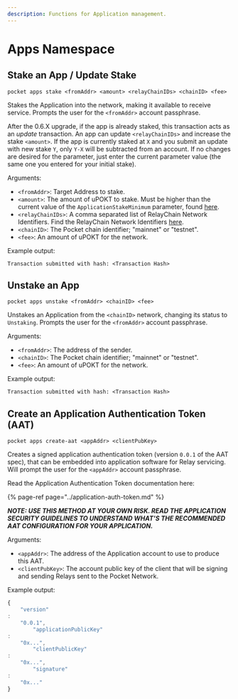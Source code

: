 ```yaml
---
description: Functions for Application management.
---
```


# Apps Namespace

## Stake an App / Update Stake

```text
pocket apps stake <fromAddr> <amount> <relayChainIDs> <chainID> <fee>
```

Stakes the Application into the network, making it available to receive service. Prompts the user for the `<fromAddr>`
account passphrase.

After the 0.6.X upgrade, if the app is already staked, this transaction acts as an _update_ transaction. An app can
update `<relayChainIDs>` and increase the stake `<amount>`. If the app is currently staked at `X` and you submit an
update with new stake `Y`, only `Y-X` will be subtracted from an account. If no changes are desired for the parameter,
just enter the current parameter value \(the same one you entered for your initial stake\).

Arguments:

* `<fromAddr>`: Target Address to stake.
* `<amount>`: The amount of uPOKT to stake. Must be higher than the current value of the `ApplicationStakeMinimum`
  parameter, found [here](https://docs.pokt.network/learn/protocol-parameters/#applicationstakeminimum).
* `<relayChainIDs>`: A comma separated list of RelayChain Network Identifiers. Find the RelayChain Network
  Identifiers [here](https://docs.pokt.network/supported-blockchains/).
* `<chainID>`: The Pocket chain identifier; "mainnet" or "testnet".
* `<fee>`:  An amount of uPOKT for the network.

Example output:

```text
Transaction submitted with hash: <Transaction Hash>
```

## Unstake an App

```text
pocket apps unstake <fromAddr> <chainID> <fee>
```

Unstakes an Application from the `<chainID>` network, changing its status to `Unstaking`. Prompts the user for
the `<fromAddr>` account passphrase.

Arguments:

* `<fromAddr>`: The address of the sender.
* `<chainID>`: The Pocket chain identifier; "mainnet" or "testnet".
* `<fee>`:  An amount of uPOKT for the network.

Example output:

```text
Transaction submitted with hash: <Transaction Hash>
```

## Create an Application Authentication Token \(AAT\)

```text
pocket apps create-aat <appAddr> <clientPubKey>
```

Creates a signed application authentication token \(version `0.0.1` of the AAT spec\), that can be embedded into
application software for Relay servicing. Will prompt the user for the `<appAddr>` account passphrase.

Read the Application Authentication Token documentation here:

{% page-ref page="../application-auth-token.md" %}

_**NOTE: USE THIS METHOD AT YOUR OWN RISK. READ THE APPLICATION SECURITY GUIDELINES TO UNDERSTAND WHAT'S THE RECOMMENDED
AAT CONFIGURATION FOR YOUR APPLICATION.**_

Arguments:

* `<appAddr>`: The address of the Application account to use to produce this AAT.
* `<clientPubKey>`: The account public key of the client that will be signing and sending Relays sent to the Pocket
  Network.

Example output:

```javascript
{
	"version"
:
	"0.0.1",
		"applicationPublicKey"
:
	"0x...",
		"clientPublicKey"
:
	"0x...",
		"signature"
:
	"0x..."
}
```

